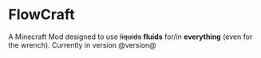 FlowCraft
=========

A Minecraft Mod designed to use ~~liquids~~ **fluids** for/in **everything** (even for the wrench).
Currently in version @version@
